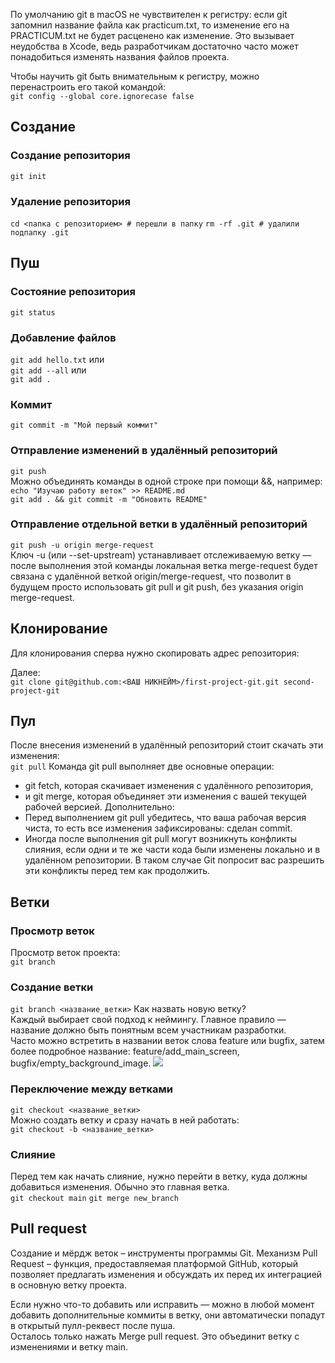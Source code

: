 По умолчанию git в macOS не чувствителен к регистру: если git запомнил название файла как practicum.txt, то изменение его на PRACTICUM.txt не будет расценено как изменение. Это вызывает неудобства в Xcode, ведь разработчикам достаточно часто может понадобиться изменять названия файлов проекта.

Чтобы научить git быть внимательным к регистру, можно перенастроить его такой командой:  
`git config --global core.ignorecase false`
## Создание
### Создание репозитория
`git init`
### Удаление репозитория
`cd <папка с репозиторием> # перешли в папку`
`rm -rf .git # удалили подпапку .git`
## Пуш
### Состояние репозитория
`git status`
### Добавление файлов
`git add hello.txt`
или  
`git add --all`
или  
`git add .`
### Коммит
`git commit -m "Мой первый коммит"`
### Отправление изменений в удалённый репозиторий
`git push`  
Можно объединять команды в одной строке при помощи &&, например:  
`echo "Изучаю работу веток" >> README.md`  
`git add . && git commit -m "Обновить README"`
### Отправление отдельной ветки в удалённый репозиторий
`git push -u origin merge-request`  
Ключ -u (или --set-upstream) устанавливает отслеживаемую ветку — после выполнения этой команды локальная ветка merge-request будет связана с удалённой веткой origin/merge-request, что позволит в будущем просто использовать git pull и git push, без указания origin merge-request.
## Клонирование
Для клонирования сперва нужно скопировать адрес репозитория:

Далее:  
`git clone git@github.com:<ВАШ НИКНЕЙМ>/first-project-git.git second-project-git`
## Пул
После внесения изменений в удалённый репозиторий стоит скачать эти изменения:  
`git pull`
Команда git pull выполняет две основные операции:  
* git fetch, которая скачивает изменения с удалённого репозитория,
* и git merge, которая объединяет эти изменения с вашей текущей рабочей версией.
Дополнительно:
* Перед выполнением git pull убедитесь, что ваша рабочая версия чиста, то есть все изменения зафиксированы: сделан commit.
* Иногда после выполнения git pull могут возникнуть конфликты слияния, если одни и те же части кода были изменены локально и в удалённом репозитории. В таком случае Git попросит вас разрешить эти конфликты перед тем как продолжить.
## Ветки
### Просмотр веток
Просмотр веток проекта:  
`git branch`
### Создание ветки
`git branch <название_ветки>`
Как назвать новую ветку?  
Каждый выбирает свой подход к неймингу. Главное правило — название должно быть понятным всем участникам разработки.  
Часто можно встретить в названии веток слова feature или bugfix, затем более подробное название: feature/add_main_screen, bugfix/empty_background_image.
![](https://pictures.s3.yandex.net/resources/6-branch-checkout-new_1707942459.png)
### Переключение между ветками
`git checkout <название_ветки>`  
Можно создать ветку и сразу начать в ней работать:  
`git checkout -b <название_ветки>`
### Слияние
Перед тем как начать слияние, нужно перейти в ветку, куда должны добавиться изменения. Обычно это главная ветка.  
`git checkout main`
`git merge new_branch`

## Pull request
Создание и мёрдж веток – инструменты программы Git. Механизм Pull Request – функция, предоставляемая платформой GitHub, который позволяет предлагать изменения и обсуждать их перед их интеграцией в основную ветку проекта.





Если нужно что-то добавить или исправить — можно в любой момент добавить дополнительные коммиты в ветку, они автоматически попадут в открытый пулл-реквест после пуша.  
Осталось только нажать Merge pull request. Это объединит ветку с изменениями и ветку main.
